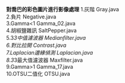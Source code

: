 **對喬巴的彩色圖片進行影像處理**
1.灰階 Gray.java  
2.負片 Negative.java  
3.Gamma<1 Gamma_02.java  
4.胡椒鹽雜訊  SaltPepper.java  
5.3*3中值濾波器 Medianfilter.java  
6.對比拉開 Contrast.java  
7.Laplacian邊緣偵測 Laplacian.java  
8.3*3最大值濾波器 Maxfilter.java  
9.Gamma>1 Gamma_17.java  
10.OTSU二值化 OTSU.java  
